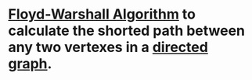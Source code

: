 # [Floyd-Warshall Algorithm](http://en.wikipedia.org/wiki/Floyd%E2%80%93Warshall_algorithm) to calculate the shorted path between any two vertexes in a [directed graph](http://en.wikipedia.org/wiki/Directed_graph).
